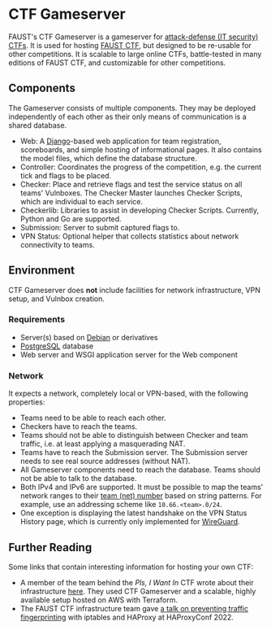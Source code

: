 CTF Gameserver
==============

FAUST's CTF Gameserver is a gameserver for [attack-defense (IT security) CTFs](https://ctftime.org/ctf-wtf/).
It is used for hosting [FAUST CTF](https://www.faustctf.net), but designed to be re-usable for other
competitions. It is scalable to large online CTFs, battle-tested in many editions of FAUST CTF, and
customizable for other competitions.

Components
----------
The Gameserver consists of multiple components. They may be deployed independently of each other as their
only means of communication is a shared database.

* Web: A [Django](https://www.djangoproject.com/)-based web application for team registration, scoreboards,
  and simple hosting of informational pages. It also contains the model files, which define the database
  structure.
* Controller: Coordinates the progress of the competition, e.g. the current tick and flags to be placed.
* Checker: Place and retrieve flags and test the service status on all teams' Vulnboxes. The Checker Master
  launches Checker Scripts, which are individual to each service.
* Checkerlib: Libraries to assist in developing Checker Scripts. Currently, Python and Go are supported.
* Submission: Server to submit captured flags to.
* VPN Status: Optional helper that collects statistics about network connectivity to teams.

Environment
-----------
CTF Gameserver does **not** include facilities for network infrastructure, VPN setup, and Vulnbox creation.

### Requirements
* Server(s) based on [Debian](https://www.debian.org/) or derivatives
* [PostgreSQL](https://www.postgresql.org/) database
* Web server and WSGI application server for the Web component

### Network
It expects a network, completely local or VPN-based, with the following properties:

* Teams need to be able to reach each other.
* Checkers have to reach the teams.
* Teams should not be able to distinguish between Checker and team traffic, i.e. at least applying a
  masquerading NAT.
* Teams have to reach the Submission server. The Submission server needs to see real source addresses
  (without NAT).
* All Gameserver components need to reach the database. Teams should not be able to talk to the database.
* Both IPv4 and IPv6 are supported. It must be possible to map the teams' network ranges to their
  [team (net) number](architecture.md#team-numbers) based on string patterns. For example, use an addressing
  scheme like `10.66.<team>.0/24`.
* One exception is displaying the latest handshake on the VPN Status History page, which is currently only
  implemented for [WireGuard](https://www.wireguard.com/).

Further Reading
---------------
Some links that contain interesting information for hosting your own CTF:

* A member of the team behind the *Pls, I Want In* CTF wrote about their infrastructure
  [here](https://dev.jameslowther.com/Projects/Pls,-I-Want-In---2024). They used CTF Gameserver and a
  scalable, highly available setup hosted on AWS with Terraform.
* The FAUST CTF infrastructure team gave [a talk on preventing traffic
  fingerprinting](https://www.haproxy.com/user-spotlight-series/preventing-traffic-fingerprinting-in-capture-the-flag-competitions) with iptables and HAProxy
  at HAProxyConf 2022.
